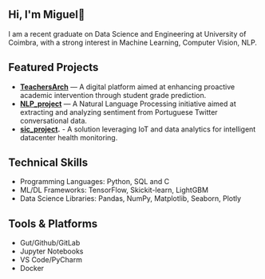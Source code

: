 ## Hi, I'm Miguel👋

I am a recent graduate on Data Science and Engineering at University of Coimbra, with a strong interest in Machine Learning, Computer Vision, NLP.

## Featured Projects

* **[TeachersArch](https://github.com/MiguelAnt17/TeachersArch)** — A digital platform aimed at enhancing proactive academic intervention through student grade prediction.
* **[NLP_project](https://github.com/MiguelAnt17/NLP_project)** — A Natural Language Processing initiative aimed at extracting and analyzing sentiment from Portuguese Twitter conversational data.
* **[sic_project](https://github.com/MiguelAnt17/sic_project).** - A solution leveraging IoT and data analytics for intelligent datacenter health monitoring.

## Technical Skills

- Programming Languages: Python, SQL and C
- ML/DL Frameworks: TensorFlow, Skickit-learn, LightGBM
- Data Science Libraries: Pandas, NumPy, Matplotlib, Seaborn, Plotly

## Tools & Platforms

- Gut/Github/GitLab
- Jupyter Notebooks
- VS Code/PyCharm
- Docker
